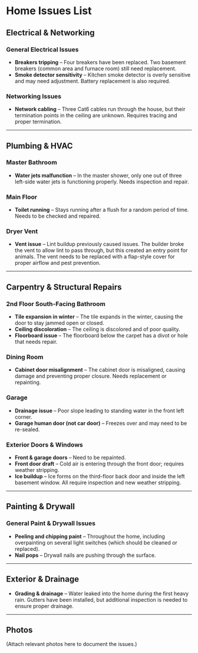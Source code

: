 # Home Issues List

## **Electrical & Networking**
### General Electrical Issues
- **Breakers tripping** – Four breakers have been replaced. Two basement breakers (common area and furnace room) still need replacement.
- **Smoke detector sensitivity** – Kitchen smoke detector is overly sensitive and may need adjustment. Battery replacement is also required.

### Networking Issues
- **Network cabling** – Three Cat6 cables run through the house, but their termination points in the ceiling are unknown. Requires tracing and proper termination.

---

## **Plumbing & HVAC**
### Master Bathroom
- **Water jets malfunction** – In the master shower, only one out of three left-side water jets is functioning properly. Needs inspection and repair.

### Main Floor
- **Toilet running** – Stays running after a flush for a random period of time. Needs to be checked and repaired.

### Dryer Vent
- **Vent issue** – Lint buildup previously caused issues. The builder broke the vent to allow lint to pass through, but this created an entry point for animals. The vent needs to be replaced with a flap-style cover for proper airflow and pest prevention.

---

## **Carpentry & Structural Repairs**
### 2nd Floor South-Facing Bathroom
- **Tile expansion in winter** – The tile expands in the winter, causing the door to stay jammed open or closed.
- **Ceiling discoloration** – The ceiling is discolored and of poor quality.
- **Floorboard issue** – The floorboard below the carpet has a divot or hole that needs repair.

### Dining Room
- **Cabinet door misalignment** – The cabinet door is misaligned, causing damage and preventing proper closure. Needs replacement or repainting.

### Garage
- **Drainage issue** – Poor slope leading to standing water in the front left corner.
- **Garage human door (not car door)** – Freezes over and may need to be re-sealed.

### Exterior Doors & Windows
- **Front & garage doors** – Need to be repainted.
- **Front door draft** – Cold air is entering through the front door; requires weather stripping.
- **Ice buildup** – Ice forms on the third-floor back door and inside the left basement window. All require inspection and new weather stripping.

---

## **Painting & Drywall**
### General Paint & Drywall Issues
- **Peeling and chipping paint** – Throughout the home, including overpainting on several light switches (which should be cleaned or replaced).
- **Nail pops** – Drywall nails are pushing through the surface.

---

## **Exterior & Drainage**
- **Grading & drainage** – Water leaked into the home during the first heavy rain. Gutters have been installed, but additional inspection is needed to ensure proper drainage.

---

## **Photos**
(Attach relevant photos here to document the issues.)
